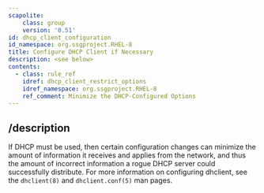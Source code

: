 ```yaml
---
scapolite:
    class: group
    version: '0.51'
id: dhcp_client_configuration
id_namespace: org.ssgproject.RHEL-8
title: Configure DHCP Client if Necessary
description: <see below>
contents:
  - class: rule_ref
    idref: dhcp_client_restrict_options
    idref_namespace: org.ssgproject.RHEL-8
    ref_comment: Minimize the DHCP-Configured Options
---
```



## /description

If
DHCP must be used, then certain configuration changes can minimize the
amount of information it receives and applies from the network, and thus
the amount of incorrect information a rogue DHCP server could
successfully distribute. For more information on configuring dhclient,
see the `dhclient(8)` and `dhclient.conf(5)` man pages.
